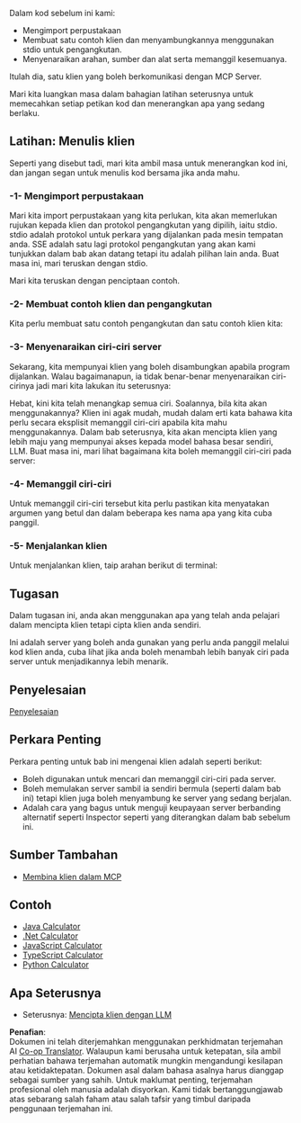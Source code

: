 <!--
CO_OP_TRANSLATOR_METADATA:
{
  "original_hash": "2342baa570312086fc19edcf41320250",
  "translation_date": "2025-06-17T16:02:30+00:00",
  "source_file": "03-GettingStarted/02-client/README.md",
  "language_code": "ms"
}
-->
Dalam kod sebelum ini kami:

- Mengimport perpustakaan
- Membuat satu contoh klien dan menyambungkannya menggunakan stdio untuk pengangkutan.
- Menyenaraikan arahan, sumber dan alat serta memanggil kesemuanya.

Itulah dia, satu klien yang boleh berkomunikasi dengan MCP Server.

Mari kita luangkan masa dalam bahagian latihan seterusnya untuk memecahkan setiap petikan kod dan menerangkan apa yang sedang berlaku.

## Latihan: Menulis klien

Seperti yang disebut tadi, mari kita ambil masa untuk menerangkan kod ini, dan jangan segan untuk menulis kod bersama jika anda mahu.

### -1- Mengimport perpustakaan

Mari kita import perpustakaan yang kita perlukan, kita akan memerlukan rujukan kepada klien dan protokol pengangkutan yang dipilih, iaitu stdio. stdio adalah protokol untuk perkara yang dijalankan pada mesin tempatan anda. SSE adalah satu lagi protokol pengangkutan yang akan kami tunjukkan dalam bab akan datang tetapi itu adalah pilihan lain anda. Buat masa ini, mari teruskan dengan stdio.

Mari kita teruskan dengan penciptaan contoh.

### -2- Membuat contoh klien dan pengangkutan

Kita perlu membuat satu contoh pengangkutan dan satu contoh klien kita:

### -3- Menyenaraikan ciri-ciri server

Sekarang, kita mempunyai klien yang boleh disambungkan apabila program dijalankan. Walau bagaimanapun, ia tidak benar-benar menyenaraikan ciri-cirinya jadi mari kita lakukan itu seterusnya:

Hebat, kini kita telah menangkap semua ciri. Soalannya, bila kita akan menggunakannya? Klien ini agak mudah, mudah dalam erti kata bahawa kita perlu secara eksplisit memanggil ciri-ciri apabila kita mahu menggunakannya. Dalam bab seterusnya, kita akan mencipta klien yang lebih maju yang mempunyai akses kepada model bahasa besar sendiri, LLM. Buat masa ini, mari lihat bagaimana kita boleh memanggil ciri-ciri pada server:

### -4- Memanggil ciri-ciri

Untuk memanggil ciri-ciri tersebut kita perlu pastikan kita menyatakan argumen yang betul dan dalam beberapa kes nama apa yang kita cuba panggil.

### -5- Menjalankan klien

Untuk menjalankan klien, taip arahan berikut di terminal:

## Tugasan

Dalam tugasan ini, anda akan menggunakan apa yang telah anda pelajari dalam mencipta klien tetapi cipta klien anda sendiri.

Ini adalah server yang boleh anda gunakan yang perlu anda panggil melalui kod klien anda, cuba lihat jika anda boleh menambah lebih banyak ciri pada server untuk menjadikannya lebih menarik.

## Penyelesaian

[Penyelesaian](./solution/README.md)

## Perkara Penting

Perkara penting untuk bab ini mengenai klien adalah seperti berikut:

- Boleh digunakan untuk mencari dan memanggil ciri-ciri pada server.
- Boleh memulakan server sambil ia sendiri bermula (seperti dalam bab ini) tetapi klien juga boleh menyambung ke server yang sedang berjalan.
- Adalah cara yang bagus untuk menguji keupayaan server berbanding alternatif seperti Inspector seperti yang diterangkan dalam bab sebelum ini.

## Sumber Tambahan

- [Membina klien dalam MCP](https://modelcontextprotocol.io/quickstart/client)

## Contoh

- [Java Calculator](../samples/java/calculator/README.md)
- [.Net Calculator](../../../../03-GettingStarted/samples/csharp)
- [JavaScript Calculator](../samples/javascript/README.md)
- [TypeScript Calculator](../samples/typescript/README.md)
- [Python Calculator](../../../../03-GettingStarted/samples/python)

## Apa Seterusnya

- Seterusnya: [Mencipta klien dengan LLM](/03-GettingStarted/03-llm-client/README.md)

**Penafian**:  
Dokumen ini telah diterjemahkan menggunakan perkhidmatan terjemahan AI [Co-op Translator](https://github.com/Azure/co-op-translator). Walaupun kami berusaha untuk ketepatan, sila ambil perhatian bahawa terjemahan automatik mungkin mengandungi kesilapan atau ketidaktepatan. Dokumen asal dalam bahasa asalnya harus dianggap sebagai sumber yang sahih. Untuk maklumat penting, terjemahan profesional oleh manusia adalah disyorkan. Kami tidak bertanggungjawab atas sebarang salah faham atau salah tafsir yang timbul daripada penggunaan terjemahan ini.